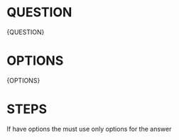 # QUESTION
{QUESTION}

# OPTIONS
{OPTIONS}

# STEPS
If have options the must use only options for the answer
